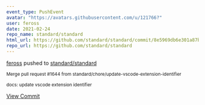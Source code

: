 ```yaml
---
event_type: PushEvent
avatar: "https://avatars.githubusercontent.com/u/121766?"
user: feross
date: 2021-02-24
repo_name: standard/standard
html_url: https://github.com/standard/standard/commit/8e5969db6e301a87bab586ff9fc5a7e63a863009
repo_url: https://github.com/standard/standard
---
```


<a href='https://github.com/feross' target='_blank'>feross</a> pushed to <a href='https://github.com/standard/standard' target='_blank'>standard/standard</a>

<small>Merge pull request #1644 from standard/chore/update-vscode-extension-identifier

docs: update vscode extension identifier</small>

<a href='https://github.com/standard/standard/commit/8e5969db6e301a87bab586ff9fc5a7e63a863009' target='_blank'>View Commit</a>